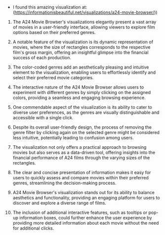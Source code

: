 - I found this amazing visualization at:(https://informationisbeautiful.net/visualizations/a24-movie-browser/))

1. The A24 Movie Browser's visualizations elegantly present a vast array of movies in a user-friendly interface, allowing viewers to explore film options based on their preferred genres.

2. A notable feature of the visualization is its dynamic representation of movies, where the size of rectangles corresponds to the respective film's gross margin, offering an insightful glimpse into the financial success of each production.

3. The color-coded genres add an aesthetically pleasing and intuitive element to the visualization, enabling users to effortlessly identify and select their preferred movie categories.

4. The interactive nature of the A24 Movie Browser allows users to experiment with different genres by simply clicking on the assigned colors, providing a seamless and engaging browsing experience.

5. One commendable aspect of the visualization is its ability to cater to diverse user preferences, as the genres are visually distinguishable and accessible with a single click.

6. Despite its overall user-friendly design, the process of removing the genre filter by clicking again on the selected genre might be considered less intuitive, potentially leading to confusion among users.

7. The visualization not only offers a practical approach to browsing movies but also serves as a data-driven tool, offering insights into the financial performance of A24 films through the varying sizes of the rectangles.

8. The clear and concise presentation of information makes it easy for users to quickly assess and compare movies within their preferred genres, streamlining the decision-making process.

9. A24 Movie Browser's visualization stands out for its ability to balance aesthetics and functionality, providing an engaging platform for users to discover and explore a diverse range of films.

10. The inclusion of additional interactive features, such as tooltips or pop-up information boxes, could further enhance the user experience by providing more detailed information about each movie without the need for additional clicks.
